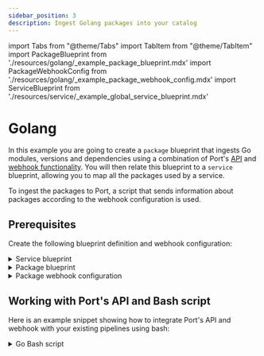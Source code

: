 ```yaml
---
sidebar_position: 3
description: Ingest Golang packages into your catalog
---
```


import Tabs from "@theme/Tabs"
import TabItem from "@theme/TabItem"
import PackageBlueprint from './resources/golang/\_example_package_blueprint.mdx'
import PackageWebhookConfig from './resources/golang/\_example_package_webhook_config.mdx'
import ServiceBlueprint from './resources/service/\_example_global_service_blueprint.mdx'

# Golang

In this example you are going to create a `package` blueprint that ingests Go modules, versions and dependencies using a combination of Port's [API](https://docs.getport.io/build-your-software-catalog/sync-data-to-catalog/api/) and [webhook functionality](https://docs.getport.io/build-your-software-catalog/sync-data-to-catalog/webhook/). You will then relate this blueprint to a `service` blueprint, allowing you to map all the packages used by a service.

To ingest the packages to Port, a script that sends information about packages according to the webhook configuration is used.

## Prerequisites

Create the following blueprint definition and webhook configuration:

<details>
<summary>Service blueprint</summary>
<ServiceBlueprint/>
</details>

<details>
<summary>Package blueprint</summary>
<PackageBlueprint/>
</details>

<details>
<summary>Package webhook configuration</summary>

<PackageWebhookConfig/>

</details>

## Working with Port's API and Bash script

Here is an example snippet showing how to integrate Port's API and webhook with your existing pipelines using bash:

<details>

<summary>Go Bash script</summary>

```bash showLineNumbers
#!/bin/bash

# Get environment variables
WEBHOOK_URL="$WEBHOOK_URL"
SERVICE_ID="$SERVICE_ID"

set -e
# Create or clear the output file
echo "[]" > output.json

# Extract require lines from go.mod excluding the first and the last lines
mapfile -t requires < <(sed -n '/require (/,/)/p' go.mod | tail -n +2 | head -n -1)

# Parse each require line into a package JSON
for require in "${requires[@]}"; do
    # Ignore if line is 'require (' or ')'
    if [[ "$require" == "require (" ]] || [[ "$require" == ")" ]]; then
        continue
    fi

    # Split line into an array
    IFS=' ' read -r -a parts <<< "$require"

    # Assign array items to variables
    package_url="${parts[0]}"
    version="${parts[1]}"
    indirect=false

    # Check if line is indirect
    if [[ "${parts[2]}" == "//" && "${parts[3]}" == "indirect" ]]; then
        indirect=true
    fi

    # Extract the package name from the URL
    package_name=$(basename "$package_url")

    # Prepend 'https://' to package URL if not already there and remove any white spaces
    package_url=$(echo "$package_url" | tr -d '[:space:]')
    if [[ "$package_url" != http* ]]; then
        package_url="https://$package_url"
    fi

    # Create the package JSON
    package_json=$(jq -n \
        --arg pn "$package_name" \
        --arg id "$package_name" \
        --arg pu "$package_url" \
        --arg v "$version" \
        --argjson i "$indirect" \
        '{
            identifier: $id,
            packageName: $pn,
            packageUrl: $pu,
            version: $v,
            indirect: $i,
            service: $SERVICE_ID
        }')

    # Add the package JSON to the output file
    jq --argjson p "$package_json" '. += [$p]' output.json > temp.json && mv temp.json output.json

    # Send the package JSON to the webhook
    curl --location '$WEBHOOK_URL' \
        --header 'Content-Type: application/json' \
        --data "$package_json"
done
```

:::note

- The script utilizes the `mapfile` command, which is a built-in command in the Bash shell, to read lines from the `go.mod` file and store them in an array. Please note that this command may not be available in all shells by default. If you are using a different shell such as Dash or Zsh, you may need to switch to Bash or modify the script to achieve a similar functionality.

- The script heavily relies on the `jq` command for manipulating JSON data. It is used to create JSON objects based on the package details extracted from the `go.mod` file and append these objects to an output JSON file. It is important to note that `jq` is a powerful JSON processor for the command-line, but it is not typically included in many systems by default. You may need to install it separately to use it.

:::

</details>
